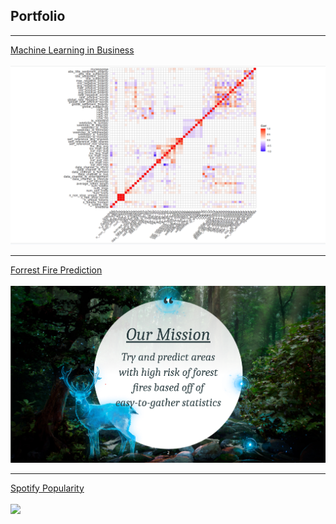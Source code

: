 ## Portfolio

---

[Machine Learning in Business](/pdf/FinalTeamProject-MachineLearning.pdf)
<br><br>
<img src="images/mlgraph.png?raw=true"/>

---
[Forrest Fire Prediction](/pdf/BIDAFinalPresentation.pdf)
<br><br>
<img src="images/Screenshot 2023-08-05 130550.png?raw=true"/>

---
[Spotify Popularity](/pdf/Hayden&MayaFinalProject.html)
<br><br>
<img src="Screenshot2023-10-06141121.png"/>
